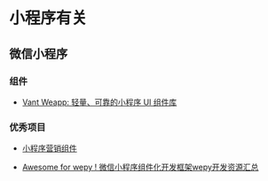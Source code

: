 # 小程序有关

## 微信小程序

  ### 组件

  * [Vant Weapp: 轻量、可靠的小程序 UI 组件库](https://youzan.github.io/vant-weapp/#/intro)

  ### 优秀项目

  * [小程序营销组件](https://github.com/o2team/wxapp-market)

  * [Awesome for wepy ! 微信小程序组件化开发框架wepy开发资源汇总](https://github.com/aben1188/awesome-wepy)
